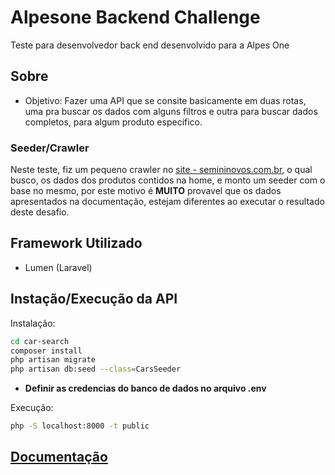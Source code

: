 # Alpesone Backend Challenge

Teste para desenvolvedor back end desenvolvido para a Alpes One

## Sobre
- Objetivo: Fazer uma API que se consite basicamente em duas rotas, uma pra buscar os dados com alguns filtros e outra para buscar dados completos, para algum produto especifico.

### Seeder/Crawler
Neste teste, fiz um pequeno crawler no [site - semininovos.com.br](https://seminovos.com.br/), o qual busco, os dados dos produtos contidos na home, e monto um
seeder com o base no mesmo, por este motivo é **MUITO** provavel que os dados apresentados na documentação, estejam diferentes ao executar o resultado deste desafio.

## Framework Utilizado
- Lumen (Laravel)

## Instação/Execução da API

Instalação:

```sh
cd car-search
composer install
php artisan migrate
php artisan db:seed --class=CarsSeeder
```

- **Definir as credencias do banco de dados no arquivo .env**

Execução:

```sh
php -S localhost:8000 -t public
```

## [Documentação](https://documenter.getpostman.com/view/5518072/SztEZRwh?version=latest#1c7458ee-0869-4907-8c63-55168e6b872c)
